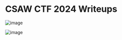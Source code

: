 # CSAW CTF 2024 Writeups
![image](https://github.com/user-attachments/assets/69228851-c2e6-479c-bbf4-a2765b00706b)

![image](https://github.com/user-attachments/assets/6ed7e5c5-8a36-4f94-935d-638bfe109258)
